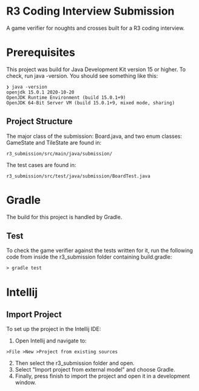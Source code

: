 

# R3 Coding Interview Submission
A game verifier for noughts and crosses built for a R3 coding interview.

# Prerequisites
This project was build for Java Development Kit version 15 or higher. To check, run java -version. You should see something like this:

```
❯ java -version
openjdk 15.0.1 2020-10-20
OpenJDK Runtime Environment (build 15.0.1+9)
OpenJDK 64-Bit Server VM (build 15.0.1+9, mixed mode, sharing)
```

## Project Structure
The major class of the submission: Board.java, and two enum classes: GameState and TileState are found in: 

```
r3_submission/src/main/java/submission/
```

The test cases are found in: 

```
r3_submission/src/test/java/submission/BoardTest.java
```

# Gradle
The build for this project is handled by Gradle.

## Test
To check the game verifier against the tests written for it, run the following code from inside the r3_submission folder containing build.gradle:

```
> gradle test
```

# Intellij

## Import Project
To set up the project in the Intellij IDE: 

1. Open Intellij and navigate to:
```
>File >New >Project from existing sources
```
2. Then select the r3_submission folder and open.
3. Select "Import project from external model" and choose Gradle.
4. Finally, press finish to import the project and open it in a development window.


